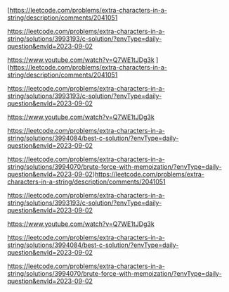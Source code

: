 [https://leetcode.com/problems/extra-characters-in-a-string/description/comments/2041051



https://leetcode.com/problems/extra-characters-in-a-string/solutions/3993193/c-solution/?envType=daily-question&envId=2023-09-02



https://www.youtube.com/watch?v=Q7WE1tJDg3k
](https://leetcode.com/problems/extra-characters-in-a-string/description/comments/2041051



https://leetcode.com/problems/extra-characters-in-a-string/solutions/3993193/c-solution/?envType=daily-question&envId=2023-09-02



https://www.youtube.com/watch?v=Q7WE1tJDg3k


https://leetcode.com/problems/extra-characters-in-a-string/solutions/3994084/best-c-solution/?envType=daily-question&envId=2023-09-02

https://leetcode.com/problems/extra-characters-in-a-string/solutions/3994070/brute-force-with-memoization/?envType=daily-question&envId=2023-09-02)https://leetcode.com/problems/extra-characters-in-a-string/description/comments/2041051



https://leetcode.com/problems/extra-characters-in-a-string/solutions/3993193/c-solution/?envType=daily-question&envId=2023-09-02



https://www.youtube.com/watch?v=Q7WE1tJDg3k


https://leetcode.com/problems/extra-characters-in-a-string/solutions/3994084/best-c-solution/?envType=daily-question&envId=2023-09-02

https://leetcode.com/problems/extra-characters-in-a-string/solutions/3994070/brute-force-with-memoization/?envType=daily-question&envId=2023-09-02
